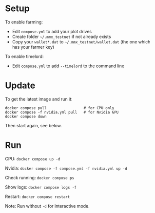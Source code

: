 # Setup

To enable farming:
- Edit `compose.yml` to add your plot drives
- Create folder `~/.mmx_testnet` if not already exists
- Copy your `wallet*.dat` to `~/.mmx_testnet/wallet.dat` (the one which has your farmer key)

To enable timelord:
- Edit `compose.yml` to add `--timelord` to the command line

# Update

To get the latest image and run it:
```
docker compose pull                 # for CPU only
docker compose -f nvidia.yml pull   # for Nvidia GPU
docker compose down
```
Then start again, see below.

# Run

CPU: `docker compose up -d`

Nvidia: `docker compose -f compose.yml -f nvidia.yml up -d`

Check running: `docker compose ps`

Show logs: `docker compose logs -f`

Restart: `docker compose restart`

Note: Run without `-d` for interactive mode.
